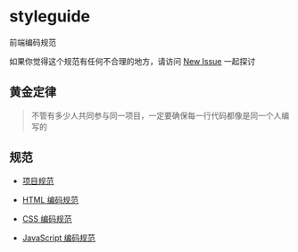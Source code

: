 # styleguide

前端编码规范

如果你觉得这个规范有任何不合理的地方，请访问 [New Issue](https://github.com/fedesigner/styleguide/issues) 一起探讨

## 黄金定律

> 不管有多少人共同参与同一项目，一定要确保每一行代码都像是同一个人编写的

## 规范

* [项目规范](./styleguide/project.md)

* [HTML 编码规范](./styleguide/html.md)

* [CSS 编码规范](./styleguide/css.md)

* [JavaScript 编码规范](./styleguide/javascript.md)